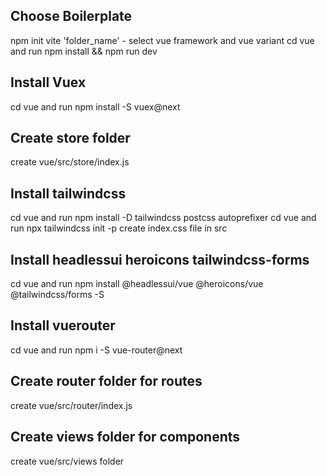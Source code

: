 ## Choose Boilerplate
npm init vite 'folder_name' - select vue framework and vue variant
cd vue and run npm install && npm run dev

## Install Vuex
cd vue and run npm install -S vuex@next

## Create store folder
create vue/src/store/index.js 

## Install tailwindcss
cd vue and run npm install -D tailwindcss postcss autoprefixer
cd vue and run npx tailwindcss init -p
create index.css file in src

## Install headlessui heroicons tailwindcss-forms
cd vue and run npm install @headlessui/vue @heroicons/vue @tailwindcss/forms -S

## Install vuerouter
cd vue and run npm i -S vue-router@next

## Create router folder for routes
create vue/src/router/index.js 

## Create views folder for components
create vue/src/views folder
